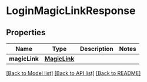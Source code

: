 # LoginMagicLinkResponse

## Properties
Name | Type | Description | Notes
------------ | ------------- | ------------- | -------------
**magicLink** | [**MagicLink**](MagicLink.md) |  | 

[[Back to Model list]](../README.md#documentation-for-models) [[Back to API list]](../README.md#documentation-for-api-endpoints) [[Back to README]](../README.md)


